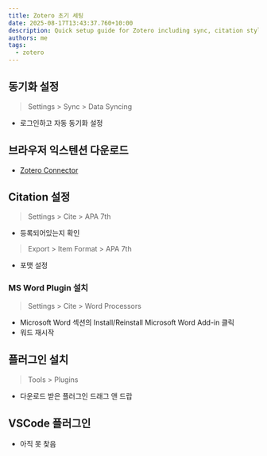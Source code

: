 ```yaml
---
title: Zotero 초기 세팅
date: 2025-08-17T13:43:37.760+10:00
description: Quick setup guide for Zotero including sync, citation style, Word plugin, and essential plugins
authors: me
tags:
  - zotero
---
```


## 동기화 설정

> Settings > Sync > Data Syncing

- 로그인하고 자동 동기화 설정

## 브라우저 익스텐션 다운로드

- [Zotero Connector](https://chromewebstore.google.com/detail/zotero-connector/ekhagklcjbdpajgpjgmbionohlpdbjgc)

## Citation 설정

> Settings > Cite > APA 7th

- 등록되어있는지 확인

> Export > Item Format > APA 7th

- 포맷 설정

### MS Word Plugin 설치

> Settings > Cite > Word Processors

- Microsoft Word 섹션의 Install/Reinstall Microsoft Word Add-in 클릭
- 워드 재시작

## 플러그인 설치

> Tools > Plugins

- 다운로드 받은 플러그인 드래그 앤 드랍

## VSCode 플러그인

- 아직 못 찾음

